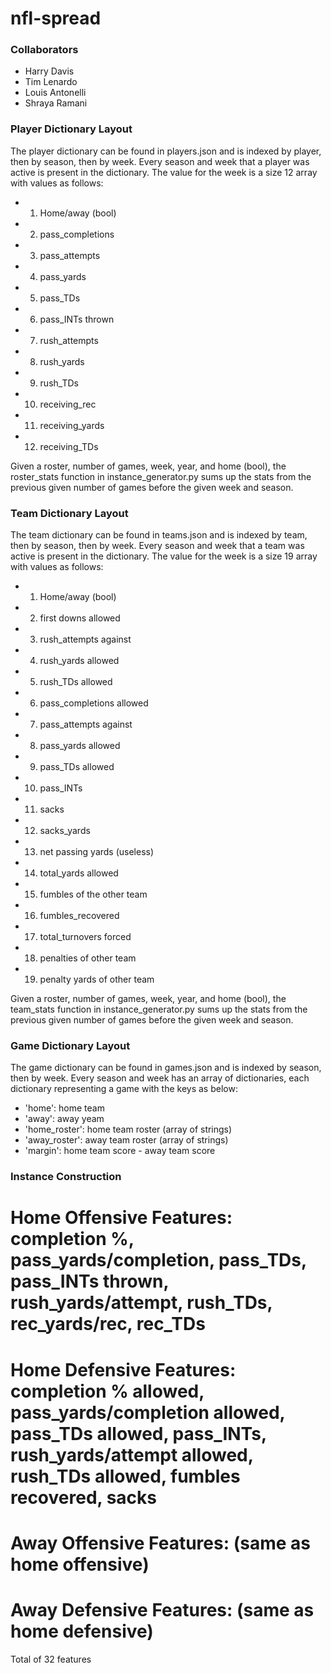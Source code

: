 nfl-spread
================

### Collaborators
* Harry Davis
* Tim Lenardo
* Louis Antonelli 
* Shraya Ramani

### Player Dictionary Layout
The player dictionary can be found in players.json and is indexed by player, then by season, then by week. Every season and week that a player was active is present in the dictionary. The value for the week is a size 12 array with values as follows:
* 1) Home/away (bool)
* 2) pass_completions
* 3) pass_attempts
* 4) pass_yards
* 5) pass_TDs
* 6) pass_INTs thrown
* 7) rush_attempts
* 8) rush_yards
* 9) rush_TDs
* 10) receiving_rec
* 11) receiving_yards
* 12) receiving_TDs

Given a roster, number of games, week, year, and home (bool), the roster_stats function in instance_generator.py sums up the stats from the previous given number of games before the given week and season.

### Team Dictionary Layout
The team dictionary can be found in teams.json and is indexed by team, then by season, then by week. Every season and week that a team was active is present in the dictionary. The value for the week is a size 19 array with values as follows:
* 1) Home/away (bool)
* 2) first downs allowed
* 3) rush_attempts against
* 4) rush_yards allowed
* 5) rush_TDs allowed
* 6) pass_completions allowed
* 7) pass_attempts against
* 8) pass_yards allowed
* 9) pass_TDs allowed
* 10) pass_INTs
* 11) sacks
* 12) sacks_yards
* 13) net passing yards (useless)
* 14) total_yards allowed
* 15) fumbles of the other team
* 16) fumbles_recovered
* 17) total_turnovers forced
* 18) penalties of other team
* 19) penalty yards of other team

Given a roster, number of games, week, year, and home (bool), the team_stats function in instance_generator.py sums up the stats from the previous given number of games before the given week and season.

### Game Dictionary Layout
The game dictionary can be found in games.json and is indexed by season, then by week. Every season and week has an array of dictionaries, each dictionary representing a game with the keys as below:
* 'home': home team
* 'away': away yeam
* 'home_roster': home team roster (array of strings)
* 'away_roster': away team roster (array of strings)
* 'margin': home team score - away team score

### Instance Construction
# Home Offensive Features: completion %, pass_yards/completion, pass_TDs, pass_INTs thrown, rush_yards/attempt, rush_TDs, rec_yards/rec, rec_TDs
# Home Defensive Features: completion % allowed, pass_yards/completion allowed, pass_TDs allowed, pass_INTs, rush_yards/attempt allowed, rush_TDs allowed, fumbles recovered, sacks
# Away Offensive Features: (same as home offensive)
# Away Defensive Features: (same as home defensive)

Total of 32 features